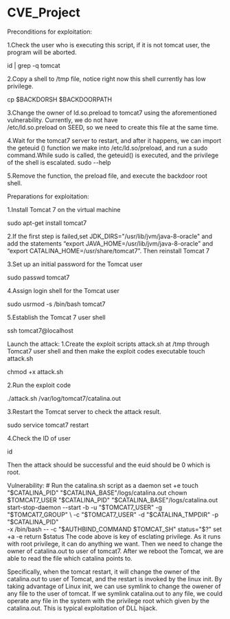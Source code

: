 # CVE_Project
Preconditions for exploitation:

1.Check the user who is executing this script, if it is not tomcat user, the program will be aborted. 
  
  id | grep -q tomcat
  
2.Copy a shell to /tmp file, notice right now this shell currently has low privilege.

  cp $BACKDORSH $BACKDOORPATH
  
3.Change the owner of ld.so.preload to tomcat7 using the aforementioned vulnerability. Currently, we do not have  
/etc/ld.so.preload on SEED, so we need to create this file at the same time. 

4.Wait for the tomcat7 server to restart, and after it happens, we can import the geteuid () function we make into               /etc/ld.so/preload, and run a sudo command.While sudo is called, the geteuid() is executed, and the privilege of the shell     is escalated.
  sudo --help
  
5.Remove the function, the preload file, and execute the backdoor root shell. 


Preparations for exploitation:

1.Install Tomcat 7 on the virtual machine

  sudo apt-get install tomcat7
  
2.If the first step is failed,set JDK_DIRS="/usr/lib/jvm/java-8-oracle" and add the statements “export JAVA_HOME=/usr/lib/jvm/java-8-oracle” and “export CATALINA_HOME=/usr/share/tomcat7”. Then reinstall Tomcat 7

3.Set up an initial password for the Tomcat user

  sudo passwd tomcat7
  
4.Assign login shell for the Tomcat user

  sudo usrmod -s /bin/bash tomcat7
  
5.Establish the Tomcat 7 user shell

  ssh tomcat7@localhost


Launch the attack:
1.Create the exploit scripts attack.sh at /tmp through Tomcat7 user shell and then make the exploit codes executable
  touch attack.sh
  
  chmod +x attack.sh
  
2.Run the exploit code

  ./attack.sh /var/log/tomcat7/catalina.out
  
3.Restart the Tomcat server to check the attack result.

  sudo service tomcat7 restart
  
4.Check the ID of user
  
  id
  
Then the attack should be successful and the euid should be 0 which is root.


Vulnerability:
	# Run the catalina.sh script as a daemon
	set +e
	touch "$CATALINA_PID" "$CATALINA_BASE"/logs/catalina.out
	chown $TOMCAT7_USER "$CATALINA_PID" "$CATALINA_BASE"/logs/catalina.out
	start-stop-daemon --start -b -u "$TOMCAT7_USER" -g "$TOMCAT7_GROUP" \
		-c "$TOMCAT7_USER" -d "$CATALINA_TMPDIR" -p "$CATALINA_PID" \
		-x /bin/bash -- -c "$AUTHBIND_COMMAND $TOMCAT_SH"
	status="$?"
	set +a -e
	return $status
  The code above is key of esclating privilege. As it runs with root privilege, it can do anything we want. Then we need to change the owner of catalina.out to user of tomcat7. After we reboot the Tomcat, we are able to read the file which catalina points to.
  
  Specifically, when the tomcat restart, it will change the owner of the catalina.out to user of Tomcat, and the restart is invoked by the linux init. By taking advantage of Linux init, we can use symlink to change the owener of any file to the user of tomcat. If we symlink catalina.out to any file, we could operate any file in the system with the privilege root which given by the catalina.out. This is typical exploitation of DLL hijack. 
